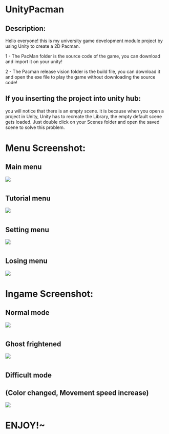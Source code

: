 
# UnityPacman

Description:
-
Hello everyone! this is my university game development module project by using Unity to create a 2D Pacman. 

1 - The PacMan folder is the source code of the game, you can download and import it on your unity!

2 - The Pacman release vision folder is the build file, you can download it and open the exe file to play the game without downloading the source code!


If you inserting the project into unity hub:
-
 you will notice that there is an empty scene. it is because when you open a project in Unity, Unity has to recreate the Library, the empty default scene gets loaded. Just double click on your Scenes folder and open the saved scene to solve this problem.

#
#
Menu Screenshot:
=

Main menu
-
![](https://i2.paste.pics/3d9c3abc412374d05bd8069295d84e8a.png)

#
Tutorial menu
-
![](https://i2.paste.pics/4d2be1a12312be3764a22437df8cd052.png)

#
Setting menu
-
![](https://i2.paste.pics/689e0da74c27e9e0af266d87ba2b02e7.png)

#
Losing menu
-
![](https://i2.paste.pics/69517d076cbaa7ce19356453ea7a8ab7.png)

#
Ingame Screenshot:
=

Normal mode
-
![](https://i2.paste.pics/951838f8e8d2c2f75e7b5978435465d1.png)

#
Ghost frightened
-
![](https://i2.paste.pics/c745fe59b3250eac0bd7c96b790f83da.png)

#
Difficult mode
-
(Color changed, Movement speed increase)
-
![](https://i2.paste.pics/5649a33cd011f451e9f7e8ac8574766e.png)


#
#
#
#
#
#
ENJOY!~
=